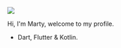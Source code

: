 <p>  
  <a href="https://github.com/mrtambour/mrtambour">
    <img align="center" src="https://github-readme-stats.vercel.app/api?username=mrtambour&show_icons=true&theme=radical&count_private=true&hide=contribs,prs,stars" />
  </a>
</p> 

Hi, I'm Marty, welcome to my profile.
- Dart, Flutter & Kotlin.




<!--
**mrtambour/mrtambour** is a ✨ _special_ ✨ repository because its `README.md` (this file) appears on your GitHub profile.

Here are some ideas to get you started:

- 🔭 I’m currently working on ...
- 🌱 I’m currently learning ...
- 👯 I’m looking to collaborate on ...
- 🤔 I’m looking for help with ...
- 💬 Ask me about ...
- 📫 How to reach me: ...
- 😄 Pronouns: ...
- ⚡ Fun fact: ...
-->
